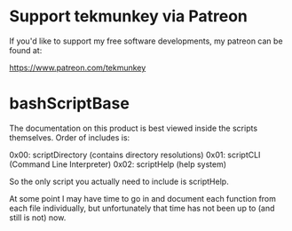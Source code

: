 # Support tekmunkey via Patreon

If you'd like to support my free software developments, my patreon can be found at:

https://www.patreon.com/tekmunkey

# bashScriptBase

The documentation on this product is best viewed inside the scripts themselves.  Order of includes is:

0x00:  scriptDirectory (contains directory resolutions)
0x01:  scriptCLI (Command Line Interpreter)
0x02:  scriptHelp (help system)

So the only script you actually need to include is scriptHelp.

At some point I may have time to go in and document each function from each file individually, but unfortunately that time has not been up to (and still is not) now.